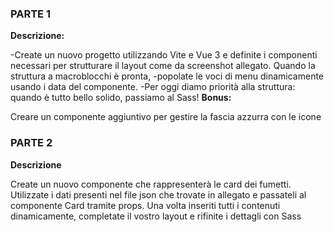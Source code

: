 ### PARTE 1

**Descrizione:**

-Create un nuovo progetto utilizzando Vite e Vue 3 e definite i componenti necessari per strutturare il layout come da screenshot allegato.
Quando la struttura a macroblocchi è pronta, 
-popolate le voci di menu dinamicamente usando i data del componente.
-Per oggi diamo priorità alla struttura: quando è tutto bello solido, passiamo al Sass!
**Bonus:**

Creare un componente aggiuntivo per gestire la fascia azzurra con le icone


### PARTE 2
**Descrizione**

Create un nuovo componente che rappresenterà le card dei fumetti.
Utilizzate i dati presenti nel file json che trovate in allegato e passateli al componente Card tramite props.
Una volta inseriti tutti i contenuti dinamicamente, completate il vostro layout e rifinite i dettagli con Sass